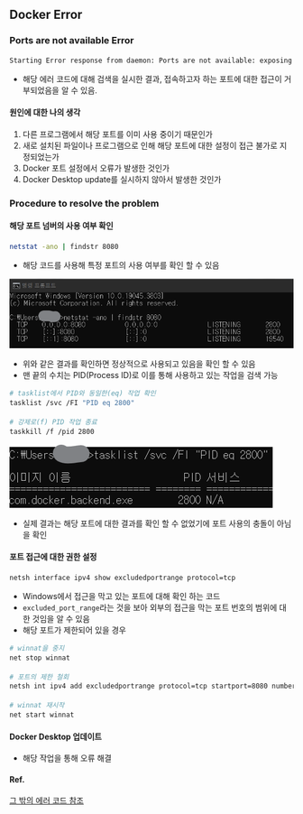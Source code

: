 ## Docker Error
### Ports are not available Error

```bash
Starting Error response from daemon: Ports are not available: exposing port TCP 0.0.0.0:8080 -> 0.0.0.0:0: listen tcp 0.0.0.0:8080: bind: An attempt was made to access a socket in a way forbidden by its access permissions.
```

- 해당 에러 코드에 대해 검색을 실시한 결과, 접속하고자 하는 포트에 대한 접근이 거부되었음을 알 수 있음.
#### 원인에 대한 나의 생각
1. 다른 프로그램에서 해당 포트를 이미 사용 중이기 때문인가
2. 새로 설치된 파일이나 프로그램으로 인해 해당 포트에 대한 설정이 접근 불가로 지정되었는가
3. Docker 포트 설정에서 오류가 발생한 것인가
4. Docker Desktop update를 실시하지 않아서 발생한 것인가
### Procedure to resolve the problem
#### 해당 포트 넘버의 사용 여부 확인

```bash
netstat -ano | findstr 8080
```

- 해당 코드를 사용해 특정 포트의 사용 여부를 확인 할 수 있음

![정상상태](../Attatched/Pasted%20image%2020240112174854.png)

- 위와 같은 결과를 확인하면 정상적으로 사용되고 있음을 확인 할 수 있음
- 맨 끝의 수치는 PID(Process ID)로 이를 통해 사용하고 있는 작업을 검색 가능

```bash
# tasklist에서 PID와 동일한(eq) 작업 확인
tasklist /svc /FI "PID eq 2800"

# 강제로(f) PID 작업 종료
taskkill /f /pid 2800
```

![tasklist](../Attatched/Pasted%20image%2020240112175914.png)

- 실제 결과는 해당 포트에 대한 결과를 확인 할 수 없었기에 포트 사용의 충돌이 아님을 확인
#### 포트 접근에 대한 권한 설정

```bash
netsh interface ipv4 show excludedportrange protocol=tcp
```

- Windows에서 접근을 막고 있는 포트에 대해 확인 하는 코드
- `excluded_port_range`라는 것을 보아 외부의 접근을 막는 포트 번호의 범위에 대한 것임을 알 수 있음
- 해당 포트가 제한되어 있을 경우

```bash
# winnat을 중지
net stop winnat

# 포트의 제한 철회
netsh int ipv4 add excludedportrange protocol=tcp startport=8080 numberofports=1

# winnat 재시작
net start winnat
```

#### Docker Desktop 업데이트
- 해당 작업을 통해 오류 해결
#### Ref.
[그 밖의 에러 코드 참조](https://velog.io/@xgro/container-exit-code)